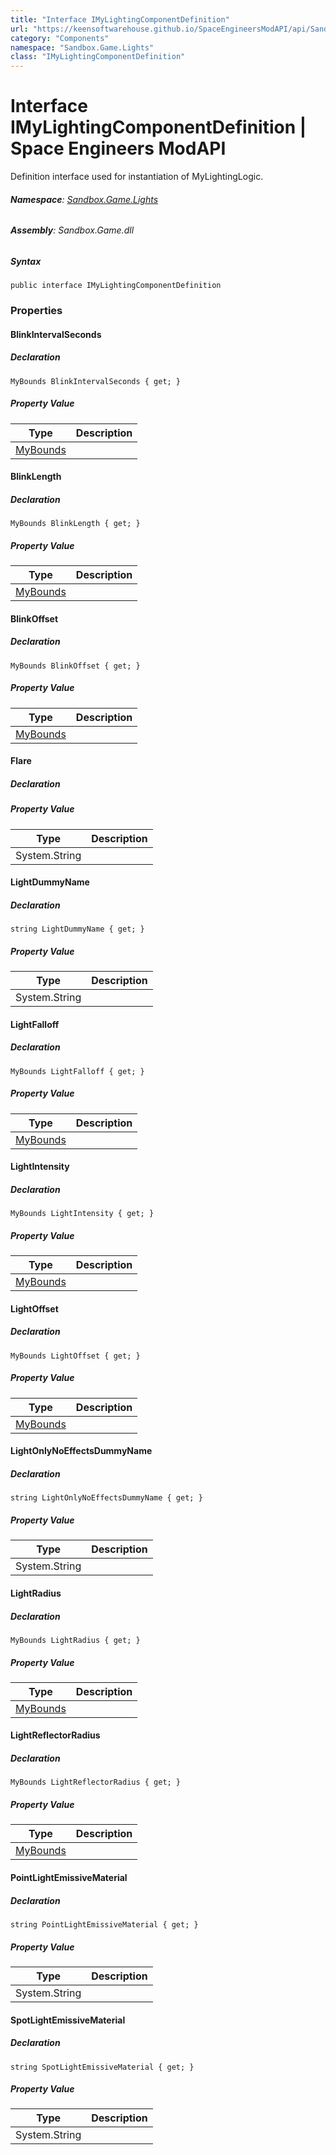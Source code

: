 ```yaml
---
title: "Interface IMyLightingComponentDefinition"
url: "https://keensoftwarehouse.github.io/SpaceEngineersModAPI/api/Sandbox.Game.Lights.IMyLightingComponentDefinition.html"
category: "Components"
namespace: "Sandbox.Game.Lights"
class: "IMyLightingComponentDefinition"
---
```


# Interface IMyLightingComponentDefinition | Space Engineers ModAPI

Definition interface used for instantiation of MyLightingLogic.

###### **Namespace**: [Sandbox.Game.Lights](https://keensoftwarehouse.github.io/SpaceEngineersModAPI/api/Sandbox.Game.Lights.html)

###### **Assembly**: Sandbox.Game.dll

##### Syntax

```
public interface IMyLightingComponentDefinition
```

### Properties

#### BlinkIntervalSeconds

##### Declaration

```
MyBounds BlinkIntervalSeconds { get; }
```

##### Property Value

| Type | Description |
| --- | --- |
| [MyBounds](https://keensoftwarehouse.github.io/SpaceEngineersModAPI/api/VRageMath.MyBounds.html) |     |

#### BlinkLength

##### Declaration

```
MyBounds BlinkLength { get; }
```

##### Property Value

| Type | Description |
| --- | --- |
| [MyBounds](https://keensoftwarehouse.github.io/SpaceEngineersModAPI/api/VRageMath.MyBounds.html) |     |

#### BlinkOffset

##### Declaration

```
MyBounds BlinkOffset { get; }
```

##### Property Value

| Type | Description |
| --- | --- |
| [MyBounds](https://keensoftwarehouse.github.io/SpaceEngineersModAPI/api/VRageMath.MyBounds.html) |     |

#### Flare

##### Declaration

##### Property Value

| Type | Description |
| --- | --- |
| System.String |     |

#### LightDummyName

##### Declaration

```
string LightDummyName { get; }
```

##### Property Value

| Type | Description |
| --- | --- |
| System.String |     |

#### LightFalloff

##### Declaration

```
MyBounds LightFalloff { get; }
```

##### Property Value

| Type | Description |
| --- | --- |
| [MyBounds](https://keensoftwarehouse.github.io/SpaceEngineersModAPI/api/VRageMath.MyBounds.html) |     |

#### LightIntensity

##### Declaration

```
MyBounds LightIntensity { get; }
```

##### Property Value

| Type | Description |
| --- | --- |
| [MyBounds](https://keensoftwarehouse.github.io/SpaceEngineersModAPI/api/VRageMath.MyBounds.html) |     |

#### LightOffset

##### Declaration

```
MyBounds LightOffset { get; }
```

##### Property Value

| Type | Description |
| --- | --- |
| [MyBounds](https://keensoftwarehouse.github.io/SpaceEngineersModAPI/api/VRageMath.MyBounds.html) |     |

#### LightOnlyNoEffectsDummyName

##### Declaration

```
string LightOnlyNoEffectsDummyName { get; }
```

##### Property Value

| Type | Description |
| --- | --- |
| System.String |     |

#### LightRadius

##### Declaration

```
MyBounds LightRadius { get; }
```

##### Property Value

| Type | Description |
| --- | --- |
| [MyBounds](https://keensoftwarehouse.github.io/SpaceEngineersModAPI/api/VRageMath.MyBounds.html) |     |

#### LightReflectorRadius

##### Declaration

```
MyBounds LightReflectorRadius { get; }
```

##### Property Value

| Type | Description |
| --- | --- |
| [MyBounds](https://keensoftwarehouse.github.io/SpaceEngineersModAPI/api/VRageMath.MyBounds.html) |     |

#### PointLightEmissiveMaterial

##### Declaration

```
string PointLightEmissiveMaterial { get; }
```

##### Property Value

| Type | Description |
| --- | --- |
| System.String |     |

#### SpotLightEmissiveMaterial

##### Declaration

```
string SpotLightEmissiveMaterial { get; }
```

##### Property Value

| Type | Description |
| --- | --- |
| System.String |     |